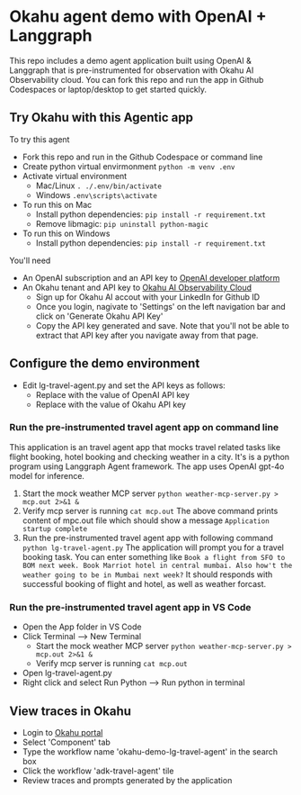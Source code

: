 # Okahu agent demo with OpenAI + Langgraph
This repo includes a demo agent application built using OpenAI & Langgraph that is pre-instrumented for observation with Okahu AI Observability cloud. 
You can fork this repo and run the app in Github Codespaces or laptop/desktop to get started quickly.

## Try Okahu with this Agentic app

To try this agent 
- Fork this repo and run in the Github Codespace or command line
- Create python virtual envirmonment
```python -m venv .env```
- Activate virtual environment
  - Mac/Linux
  ```. ./.env/bin/activate```
  - Windows
  ```.env\scripts\activate```
- To run this on Mac 
  - Install python dependencies: ```pip install -r requirement.txt```
  - Remove libmagic: ```pip uninstall python-magic```
- To run this on Windows
  - Install python dependencies: ```pip install -r requirement.txt```

You'll need 
- An OpenAI subscription and an API key to [OpenAI developer platform](https://platform.openai.com/overview)
- An Okahu tenant and API key to [Okahu AI Observability Cloud](https://www.okahu.co)
  - Sign up for Okahu AI accout with your LinkedIn for Github ID
  - Once you login, nagivate to 'Settings' on the left navigation bar and click on 'Generate Okahu API Key'
  - Copy the API key generated and save. Note that you'll not be able to extract that API key after you navigate away from that page.

## Configure the demo environment
- Edit lg-travel-agent.py and set the API keys as follows:
  - Replace <OPENAI-API-KEY> with the value of OpenAI API key
  - Replace <OKAHU-API-KEY> with the value of Okahu API key

### Run the pre-instrumented travel agent app on command line
This application is an travel agent app that mocks travel related tasks like flight booking, hotel booking and checking weather in a city.
It's is a python program using Langgraph Agent framework. 
The app uses OpenAI gpt-4o model for inference.

1. Start the mock weather MCP server
  ```python weather-mcp-server.py > mcp.out 2>&1 &```
2. Verify mcp server is running
  ```cat mcp.out```
  The above command prints content of mpc.out file which should show a message `Application startup complete`
3. Run the pre-instrumented travel agent app with following command
   ```python lg-travel-agent.py```
   The application will prompt you for a travel booking task. You can enter something like `Book a flight from SFO to BOM next week. Book Marriot hotel in central mumbai. Also how't the weather going to be in Mumbai next week?`
   It should responds with successful booking of flight and hotel, as well as weather forcast.

### Run the pre-instrumented travel agent app in VS Code
- Open the App folder in VS Code
- Click Terminal --> New Terminal
  - Start the mock weather MCP server
  ```python weather-mcp-server.py > mcp.out 2>&1 &```
  - Verify mcp server is running
  ```cat mcp.out```
- Open lg-travel-agent.py
- Right click and select Run Python --> Run python in terminal

## View traces in Okahu
- Login to [Okahu portal](portal.okahu.co)
- Select 'Component' tab
- Type the workflow name 'okahu-demo-lg-travel-agent' in the search box
- Click the workflow 'adk-travel-agent' tile
- Review traces and prompts generated by the application